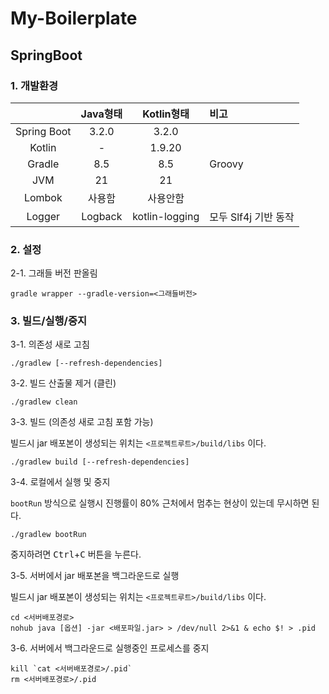# My-Boilerplate

## SpringBoot

### 1. 개발환경

|             | Java형태 | Kotlin형태     | 비고                 |
|:-----------:|:--------:|:--------------:|:---------------------|
| Spring Boot | 3.2.0    | 3.2.0          |                      |
| Kotlin      | -        | 1.9.20         |                      |
| Gradle      | 8.5      | 8.5            | Groovy               |
| JVM         | 21       | 21             |                      |
| Lombok      | 사용함   | 사용안함       |                      |
| Logger      | Logback  | kotlin-logging | 모두 Slf4j 기반 동작 |

### 2. 설정

2-1. 그래들 버전 판올림

```
gradle wrapper --gradle-version=<그래들버전>
```

### 3. 빌드/실행/중지

3-1. 의존성 새로 고침

```
./gradlew [--refresh-dependencies]
```

3-2. 빌드 산출물 제거 (클린)

```
./gradlew clean
```

3-3. 빌드 (의존성 새로 고침 포함 가능)

빌드시 jar 배포본이 생성되는 위치는 `<프로젝트루트>/build/libs` 이다.

```
./gradlew build [--refresh-dependencies]
```

3-4. 로컬에서 실행 및 중지

`bootRun` 방식으로 실행시 진행률이 80% 근처에서 멈추는 현상이 있는데 무시하면 된다.

```
./gradlew bootRun
```

중지하려면 <kbd>Ctrl</kbd>+<kbd>C</kbd> 버튼을 누른다.

3-5. 서버에서 jar 배포본을 백그라운드로 실행

빌드시 jar 배포본이 생성되는 위치는 `<프로젝트루트>/build/libs` 이다.

```
cd <서버배포경로>
nohub java [옵션] -jar <배포파일.jar> > /dev/null 2>&1 & echo $! > .pid
```

3-6. 서버에서 백그라운드로 실행중인 프로세스를 중지

```
kill `cat <서버배포경로>/.pid`
rm <서버배포경로>/.pid
```
